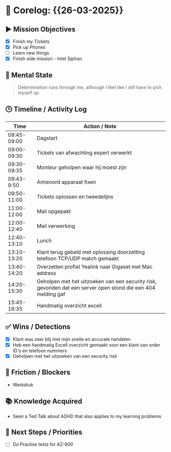 # 🧠 Corelog: {{26-03-2025}}

## ▶️ Mission Objectives
- [x] Finish my Tickets
- [x] Pick up Phones
- [ ] Learn new things
- [x] Finish side mission - Intel Siphon

## 🧠 Mental State
> Determination runs through me, although I feel like I still have to pick myself up.

## 🕒 Timeline / Activity Log
| Time       | Action / Note                          |
|------------|----------------------------------------|
| 08:45-09:00 | Dagstart 
| 09:00-09:30 | Tickets van afwachting expert verwerkt |
| 09:30-09:35 | Monteur geholpen waar hij moest zijn |
| 09:43- 9:50 | Antwoord apparaat fixen |
| 09:50-11:00 | Tickets oplossen en tweedelijns    |
| 11:00-12:00 | Mail opgepakt |
| 12:00-12:40 | Mail verwerking |
| 12:40-13:10 | Lunch |
| 13:10-13:20 | Klant terug gebeld met oplossing doorzetting telefoon TCP/UDP match gemaakt |
| 13:40-14:20 | Overzetten profiel Yealink naar Gigaset met Mac address |
| 14:20-15:30 | Geholpen met het uitzoeken van een security risk, gevonden dat een server open stond die een 404 melding gaf |
| 15:45-16:35 | Handmatig overzicht excell |


## ✅ Wins / Detections
- [x] Klant was zeer blij met mijn snelle en accurate handelen
- [x] Heb een handmatig Excell overzicht gemaakt voor een klant van order ID's en telefoon nummers
- [x] Geholpen met het uitzoeken van een security risk

## 🛑 Friction / Blockers
- Werkdruk

## 📚 Knowledge Acquired
- Seen a Ted Talk about ADHD that also applies to my learning problems

## 🧭 Next Steps / Priorities
- [ ] Do Practise tests for AZ-900
